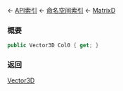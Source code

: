 ← [API索引](Api-Index) ← [命名空间索引](Namespace-Index) ← [MatrixD](VRageMath.MatrixD)

### 概要

```csharp
public Vector3D Col0 { get; }
```

### 返回

[Vector3D](VRageMath.Vector3D)

